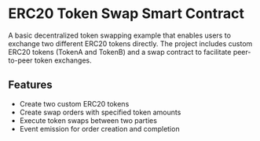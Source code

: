 # ERC20 Token Swap Smart Contract

A basic decentralized token swapping example that enables users to exchange two different ERC20 tokens directly. The project includes custom ERC20 tokens (TokenA and TokenB) and a swap contract to facilitate peer-to-peer token exchanges.

## Features

- Create two custom ERC20 tokens
- Create swap orders with specified token amounts
- Execute token swaps between two parties
- Event emission for order creation and completion

